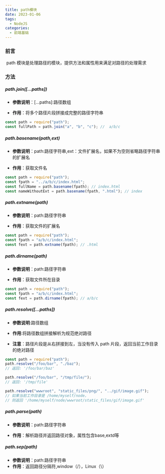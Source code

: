 ```yaml
---
title: path模块
date: 2023-01-06
tags:
  - NodeJS
categories:
  - 前端基础
---
```


### 前言

​		path 模块是处理路径的模块，提供方法和属性用来满足对路径的处理需求

### 方法

##### path.join([...paths])

- **参数说明**：[...paths]:路径数组

- **作用**：将多个路径片段拼接成完整的路径字符串

```ts
const path = require("path");
const fullPath = path.join("a", "b", "c"); //  a/b/c
```

##### path.basename(path,ext)

- **参数说明**：path:路径字符串,ext：文件扩展名，如果不为空则省略路径字符串的扩展名

- **作用**：获取文件名

```ts
const path = require("path");
const fpath = "../a/b/c/index.html";
const fullName = path.basename(fpath); // index.html
const nameWithoutExt = path.basename(fpath, ".html"); // index
```

##### path.extname(path)

- **参数说明**：path:路径字符串

- **作用**：获取文件的扩展名

```ts
const path = require("path");
const fpath = "a/b/c/index.html";
const fext = path.extname(fpath); // .html
```

##### path.dirname(path)

- **参数说明**：path:路径字符串

- **作用**：获取文件所在目录

```ts
const path = require("path");
const fpath = "a/b/c/index.html";
const fext = path.dirname(fpath); // a/b/c
```

##### path.resolve([...paths])

- **参数说明**:路径数组

- **作用**:将路径数组拼接解析为规范绝对路径

- **注意**：路径片段是从右拼接到左，当没有传入 path 片段，返回当前工作目录的绝对路径

```ts
const path = require("path");
path.resolve("/foo/bar", "./baz");
// 返回: '/foo/bar/baz'

path.resolve("/foo/bar", "/tmp/file/");
// 返回: '/tmp/file'

path.resolve("wwwroot", "static_files/png/", "../gif/image.gif");
// 如果当前工作目录是 /home/myself/node，
// 则返回 '/home/myself/node/wwwroot/static_files/gif/image.gif'
```

##### path.parse(path)

- **参数说明**：path:路径字符串

- **作用**：解析路径并返回路径对象，属性包含base,extd等

  

##### path.sep(path)  

- **参数说明**：path:路径字符串
- **作用**：返回路径分隔符,window（/），Linux（\）

